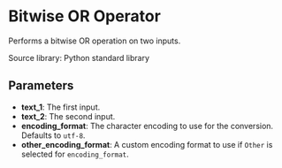 
# Bitwise OR Operator

Performs a bitwise OR operation on two inputs.

Source library: Python standard library

## Parameters

- **text_1**: The first input.
- **text_2**: The second input.
- **encoding_format**: The character encoding to use for the conversion. Defaults to `utf-8`.
- **other_encoding_format**: A custom encoding format to use if `Other` is selected for `encoding_format`.
